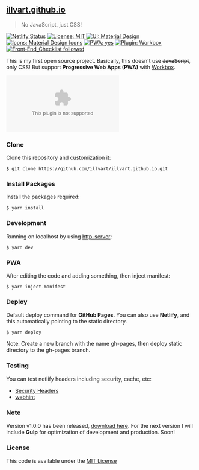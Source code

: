 ## [illvart.github.io](https://github.com/illvart/illvart.github.io)

> No JavaScript, just CSS!

[![Netlify Status](https://api.netlify.com/api/v1/badges/0392af17-3c20-4278-8139-7dbabd347d5c/deploy-status)](https://app.netlify.com/sites/illvart/deploys)
[![License: MIT](https://img.shields.io/badge/License-MIT-blue.svg)](LICENSE)
[![UI: Material Design](https://img.shields.io/badge/UI-Material%20Design-%23FF4081.svg)](https://material.io)
[![Icons: Material Design Icons](https://img.shields.io/badge/Icons-Material%20Design%20Icons-%232196F3.svg)](https://github.com/templarian/MaterialDesign)
[![PWA: yes](https://img.shields.io/badge/PWA-yes-%235A0FC8.svg)](https://developers.google.com/web/progressive-web-apps)
[![Plugin: Workbox](https://img.shields.io/badge/Plugin-Workbox-%23F57C00.svg)](https://github.com/GoogleChrome/workbox)
[![Front‑End_Checklist followed](https://img.shields.io/badge/Front‑End_Checklist-followed-brightgreen.svg)](https://github.com/thedaviddias/Front-End-Checklist)

This is my first open source project. Basically, this doesn't use ~~JavaScript~~, only CSS! But support **Progressive Web Apps (PWA)** with [Workbox](https://github.com/GoogleChrome/workbox).


![Screenshot](https://cdn.staticaly.com/screenshot/illvart.pinkyui.com?fullPage=true)


### Clone
Clone this repository and customization it:

```
$ git clone https://github.com/illvart/illvart.github.io.git
```

### Install Packages
Install the packages required:

```
$ yarn install
```

### Development
Running on localhost by using [http-server](https://github.com/indexzero/http-server):

```
$ yarn dev
```

### PWA
After editing the code and adding something, then inject manifest:

```
$ yarn inject-manifest
```

### Deploy
Default deploy command for **GitHub Pages**. You can also use **Netlify**, and this automatically pointing to the static directory.

```
$ yarn deploy
```

Note: Create a new branch with the name gh-pages, then deploy static directory to the gh-pages branch.

### Testing
You can test netlify headers including security, cache, etc:

- [Security Headers](https://securityheaders.com/?q=https://illvart.pinkyui.com&followRedirects=on)
- [webhint](https://webhint.io/scanner/7a2fa722-6fa4-43bf-b692-9400366979c6)

### Note
Version v1.0.0 has been released, [download here](https://github.com/illvart/illvart.github.io/releases). For the next version I will include **Gulp** for optimization of development and production. Soon!

### License
This code is available under the [MIT License](LICENSE)